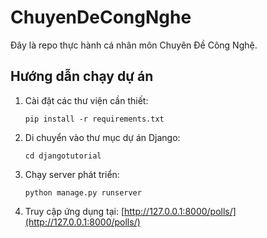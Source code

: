 # ChuyenDeCongNghe

Đây là repo thực hành cá nhân môn Chuyên Đề Công Nghệ.

## Hướng dẫn chạy dự án

1. Cài đặt các thư viện cần thiết:

   ```
   pip install -r requirements.txt
   ```

2. Di chuyển vào thư mục dự án Django:

   ```
   cd djangotutorial
   ```

3. Chạy server phát triển:

   ```
   python manage.py runserver
   ```

4. Truy cập ứng dụng tại: [http://127.0.0.1:8000/polls/](http://127.0.0.1:8000/polls/)
